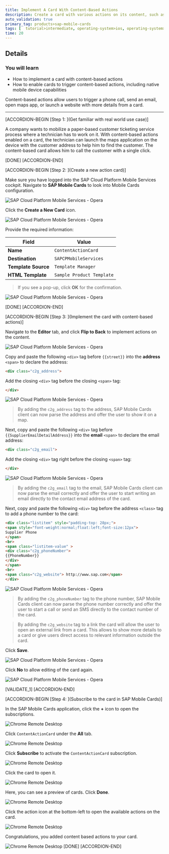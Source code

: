 ```yaml
---
title: Implement A Card With Content-Based Actions
description: Create a card with various actions on its content, such as trigger a phone call, send an email, open maps app or launch a website with more details.
auto_validation: true
primary_tag: products>sap-mobile-cards
tags: [  tutorial>intermediate, operating-system>ios, operating-system>android, topic>mobile, products>sap-cloud-platform, products>sap-mobile-cards ]
time: 20
---
```


## Details
### You will learn
  - How to implement a card with content-based actions
  - How to enable cards to trigger content-based actions, including native mobile device capabilities

 Content-based actions allow users to trigger a phone call, send an email, open maps app, or launch a website with more details from a card.

---

[ACCORDION-BEGIN [Step 1: ](Get familiar with real world use case)]

A company wants to mobilize a paper-based customer ticketing service process where a technician has to work on it. With content-based actions enabled on a card, the technician can launch the maps application on the device with the customer address to help him to find the customer. The content-based card allows him to call the customer with a single click.

[DONE]
[ACCORDION-END]

[ACCORDION-BEGIN [Step 2: ](Create a new action card)]

Make sure you have logged into the SAP Cloud Platform Mobile Services cockpit. Navigate to **SAP Mobile Cards** to look into Mobile Cards configuration.

![SAP Cloud Platform Mobile Services - Opera](Markdown_files/img_000.png)

Click the **Create a New Card** icon.

![SAP Cloud Platform Mobile Services - Opera](Markdown_files/img_001.png)

Provide the required information:

| Field | Value |
|----|----|
| **Name** | `ContentActionCard` |
| **Destination** | `SAPCPMobileServices` |
| **Template Source** | `Template Manager` |
| **HTML Template** | `Sample Product Template` |

> If you see a pop-up, click **OK** for the confirmation.

![SAP Cloud Platform Mobile Services - Opera](Markdown_files/img_009.png)

[DONE]
[ACCORDION-END]

[ACCORDION-BEGIN [Step 3: ](Implement the card with content-based actions)]

Navigate to the **Editor** tab, and click **Flip to Back** to implement actions on the content.

![SAP Cloud Platform Mobile Services - Opera](Markdown_files/img_010.png)

Copy and paste the following `<div>` tag before `{{street}}` into the **address** `<span>` to declare the address:

```HTML
<div class="c2g_address">
```
Add the closing `<div>` tag before the closing `<span>` tag:

```HTML
</div>
```

 ![SAP Cloud Platform Mobile Services - Opera](Markdown_files/img_011.png)

>By adding the `c2g_address` tag to the address, SAP Mobile Cards client can now parse the address and offer the user to show it on a map.

Next, copy and paste the following `<div>` tag before `{{SupplierEmailDetailAddress}}` into the **email** `<span>` to declare the email address:

```HTML
<div class="c2g_email">
```
Add the closing `<div>` tag right before the closing `<span>` tag:

```HTML
</div>
```
![SAP Cloud Platform Mobile Services - Opera](Markdown_files/img_013.png)

>By adding the `c2g_email` tag to the email, SAP Mobile Cards client can now parse the email correctly and offer the user to start writing an email directly to the contact email address of the card.

Next, copy and paste the following `<div>` tag before the address `<class>` tag to add a phone number to the card:

```HTML
<div class="listitem" style="padding-top: 28px;">
<span style="font-weight:normal;float:left;font-size:12px">
Supplier Phone
</span>
<br>
<span class="listitem-value" >
<div class="c2g_phoneNumber">
{{PhoneNumber}}
</div>
</span>
<br>
<span class="c2g_website"> http://www.sap.com</span>
</div>
```

![SAP Cloud Platform Mobile Services - Opera](Markdown_files/img_014.png)

>By adding the `c2g_phoneNumber` tag to the phone number, SAP Mobile Cards client can now parse the phone number correctly and offer the user to start a call or send an SMS directly to the contact number of the card.

>By adding the `c2g_website` tag to a link the card will allow the user to open an external link from a card. This allows to show more details to a card or give users direct access to relevant information outside the card.

Click **Save**.

![SAP Cloud Platform Mobile Services - Opera](Markdown_files/img_015.png)

Click **No** to allow editing of the card again.

![SAP Cloud Platform Mobile Services - Opera](Markdown_files/img_016.png)

[VALIDATE_1]
[ACCORDION-END]

[ACCORDION-BEGIN [Step 4: ](Subscribe to the card in SAP Mobile Cards)]

In the SAP Mobile Cards application, click the **+** icon to open the subscriptions.

![Chrome Remote Desktop](Markdown_files/img_017.png)

Click `ContentActionCard` under the **All** tab.

![Chrome Remote Desktop](Markdown_files/img_019.png)

Click **Subscribe** to activate the `ContentActionCard` subscription.

![Chrome Remote Desktop](Markdown_files/img_020.png)

Click the card to open it.

![Chrome Remote Desktop](Markdown_files/img_021.png)

Here, you can see a preview of cards. Click  **Done**.

![Chrome Remote Desktop](Markdown_files/img_022.png)

Click the action icon at the bottom-left to open the available actions on the card.

![Chrome Remote Desktop](Markdown_files/img_023.png)

Congratulations, you added content based actions to your card.

![Chrome Remote Desktop](Markdown_files/img_024.png)
[DONE]
[ACCORDION-END]
